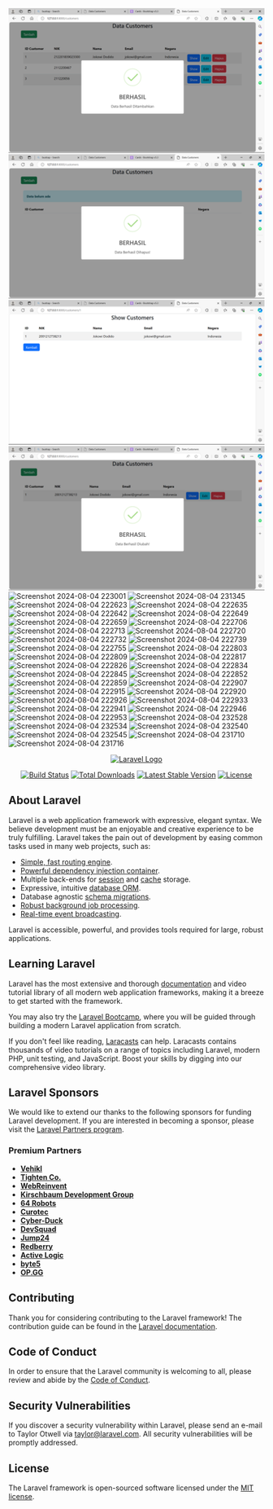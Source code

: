 ![alt text](https://github.com/fatrahmn/PemesananHotel/blob/main/public/pic1.png?raw=true)
![alt text](https://github.com/fatrahmn/PemesananHotel/blob/main/public/pic2.png?raw=true)
![alt text](https://github.com/fatrahmn/PemesananHotel/blob/main/public/pic3.png?raw=true)
![alt text](https://github.com/fatrahmn/PemesananHotel/blob/main/public/pic4.png?raw=true)
![Screenshot 2024-08-04 223001](https://github.com/user-attachments/assets/9bc17ccc-6b80-4f6a-97b7-75013fb107e1)
![Screenshot 2024-08-04 231345](https://github.com/user-attachments/assets/1ef0fb3f-b676-4a29-ad33-1e3af47c9dde)
![Screenshot 2024-08-04 222623](https://github.com/user-attachments/assets/2d420bf5-2613-4c28-b16c-926f01d8cf05)
![Screenshot 2024-08-04 222635](https://github.com/user-attachments/assets/dedfbcc9-28c7-4a7b-aeb7-149df20bbe6e)
![Screenshot 2024-08-04 222642](https://github.com/user-attachments/assets/f1c5da6a-1c32-4f2b-bec4-5d60b1710666)
![Screenshot 2024-08-04 222649](https://github.com/user-attachments/assets/f5d3f135-2ba2-4cdf-9190-4cd57cd25e97)
![Screenshot 2024-08-04 222659](https://github.com/user-attachments/assets/24f605b0-bd06-4ed8-bc55-ba1accfc5159)
![Screenshot 2024-08-04 222706](https://github.com/user-attachments/assets/f9ea3a0d-dcef-4fcf-b3c0-984755de6ab3)
![Screenshot 2024-08-04 222713](https://github.com/user-attachments/assets/560716c4-edb8-4486-a058-b3b374a51007)
![Screenshot 2024-08-04 222720](https://github.com/user-attachments/assets/4ab922ee-1479-465b-8b84-efb5d092c84a)
![Screenshot 2024-08-04 222732](https://github.com/user-attachments/assets/690a12ed-f4a4-4a0d-96a7-251e8edef96b)
![Screenshot 2024-08-04 222739](https://github.com/user-attachments/assets/61cd0cbc-f269-4130-a196-b65d2664c926)
![Screenshot 2024-08-04 222755](https://github.com/user-attachments/assets/7c8768f6-6c61-48d4-903e-f3a78bcded23)
![Screenshot 2024-08-04 222803](https://github.com/user-attachments/assets/fddb8898-b85d-4472-9eff-51388130273d)
![Screenshot 2024-08-04 222809](https://github.com/user-attachments/assets/8277bd95-49b1-43c0-b244-9053ca5e8590)
![Screenshot 2024-08-04 222817](https://github.com/user-attachments/assets/2e6d74c7-847d-40ad-adea-02b9fdcff663)
![Screenshot 2024-08-04 222826](https://github.com/user-attachments/assets/153151ea-dba5-448d-bc18-56d22c032122)
![Screenshot 2024-08-04 222834](https://github.com/user-attachments/assets/41874fc9-d1f2-4284-86f7-dc7f9a83c9f5)
![Screenshot 2024-08-04 222845](https://github.com/user-attachments/assets/7203de1a-6e3c-4ee8-8e81-33ff53bc5d63)
![Screenshot 2024-08-04 222852](https://github.com/user-attachments/assets/3ee14793-d419-4e74-b946-b145a2752ce8)
![Screenshot 2024-08-04 222859](https://github.com/user-attachments/assets/1b33c2bf-7113-4e62-a907-340afc1a696c)
![Screenshot 2024-08-04 222907](https://github.com/user-attachments/assets/0ebf8f75-852d-42e2-bb5b-35368d09bf9e)
![Screenshot 2024-08-04 222915](https://github.com/user-attachments/assets/5ae36296-ab3c-4040-bb77-e442a45284fb)
![Screenshot 2024-08-04 222920](https://github.com/user-attachments/assets/45efbc73-a456-402a-ba18-036d34a5b4df)
![Screenshot 2024-08-04 222926](https://github.com/user-attachments/assets/1c65f19f-3618-4f65-9e4e-7dde1351e28b)
![Screenshot 2024-08-04 222933](https://github.com/user-attachments/assets/cf3f4f19-e14c-44f3-8119-85415436916d)
![Screenshot 2024-08-04 222941](https://github.com/user-attachments/assets/393c2e98-324e-4cfc-beea-216e75d42b82)
![Screenshot 2024-08-04 222946](https://github.com/user-attachments/assets/4c0d2474-77cf-467c-b54f-b8cf41e58234)
![Screenshot 2024-08-04 222953](https://github.com/user-attachments/assets/686af2e3-a202-4396-87cd-cad767befbd3)
![Screenshot 2024-08-04 232528](https://github.com/user-attachments/assets/72b88878-f031-4825-8d38-19b347e696e0)
![Screenshot 2024-08-04 232534](https://github.com/user-attachments/assets/3e3b9152-1a3a-49ce-a031-446810c0cc5d)
![Screenshot 2024-08-04 232540](https://github.com/user-attachments/assets/8ea5e390-7a31-48ca-956b-df166a2315cd)
![Screenshot 2024-08-04 232545](https://github.com/user-attachments/assets/b1ef4449-f56d-4e03-9603-eb9706a24084)
![Screenshot 2024-08-04 231710](https://github.com/user-attachments/assets/1d1634df-98a1-4c01-bd14-fbd1d3358288)
![Screenshot 2024-08-04 231716](https://github.com/user-attachments/assets/92874cee-7a8d-4496-86ca-0593d43d88d6)


<p align="center"><a href="https://laravel.com" target="_blank"><img src="https://raw.githubusercontent.com/laravel/art/master/logo-lockup/5%20SVG/2%20CMYK/1%20Full%20Color/laravel-logolockup-cmyk-red.svg" width="400" alt="Laravel Logo"></a></p>

<p align="center">
<a href="https://github.com/laravel/framework/actions"><img src="https://github.com/laravel/framework/workflows/tests/badge.svg" alt="Build Status"></a>
<a href="https://packagist.org/packages/laravel/framework"><img src="https://img.shields.io/packagist/dt/laravel/framework" alt="Total Downloads"></a>
<a href="https://packagist.org/packages/laravel/framework"><img src="https://img.shields.io/packagist/v/laravel/framework" alt="Latest Stable Version"></a>
<a href="https://packagist.org/packages/laravel/framework"><img src="https://img.shields.io/packagist/l/laravel/framework" alt="License"></a>
</p>

## About Laravel

Laravel is a web application framework with expressive, elegant syntax. We believe development must be an enjoyable and creative experience to be truly fulfilling. Laravel takes the pain out of development by easing common tasks used in many web projects, such as:

- [Simple, fast routing engine](https://laravel.com/docs/routing).
- [Powerful dependency injection container](https://laravel.com/docs/container).
- Multiple back-ends for [session](https://laravel.com/docs/session) and [cache](https://laravel.com/docs/cache) storage.
- Expressive, intuitive [database ORM](https://laravel.com/docs/eloquent).
- Database agnostic [schema migrations](https://laravel.com/docs/migrations).
- [Robust background job processing](https://laravel.com/docs/queues).
- [Real-time event broadcasting](https://laravel.com/docs/broadcasting).

Laravel is accessible, powerful, and provides tools required for large, robust applications.

## Learning Laravel

Laravel has the most extensive and thorough [documentation](https://laravel.com/docs) and video tutorial library of all modern web application frameworks, making it a breeze to get started with the framework.

You may also try the [Laravel Bootcamp](https://bootcamp.laravel.com), where you will be guided through building a modern Laravel application from scratch.

If you don't feel like reading, [Laracasts](https://laracasts.com) can help. Laracasts contains thousands of video tutorials on a range of topics including Laravel, modern PHP, unit testing, and JavaScript. Boost your skills by digging into our comprehensive video library.

## Laravel Sponsors

We would like to extend our thanks to the following sponsors for funding Laravel development. If you are interested in becoming a sponsor, please visit the [Laravel Partners program](https://partners.laravel.com).

### Premium Partners

- **[Vehikl](https://vehikl.com/)**
- **[Tighten Co.](https://tighten.co)**
- **[WebReinvent](https://webreinvent.com/)**
- **[Kirschbaum Development Group](https://kirschbaumdevelopment.com)**
- **[64 Robots](https://64robots.com)**
- **[Curotec](https://www.curotec.com/services/technologies/laravel/)**
- **[Cyber-Duck](https://cyber-duck.co.uk)**
- **[DevSquad](https://devsquad.com/hire-laravel-developers)**
- **[Jump24](https://jump24.co.uk)**
- **[Redberry](https://redberry.international/laravel/)**
- **[Active Logic](https://activelogic.com)**
- **[byte5](https://byte5.de)**
- **[OP.GG](https://op.gg)**

## Contributing

Thank you for considering contributing to the Laravel framework! The contribution guide can be found in the [Laravel documentation](https://laravel.com/docs/contributions).

## Code of Conduct

In order to ensure that the Laravel community is welcoming to all, please review and abide by the [Code of Conduct](https://laravel.com/docs/contributions#code-of-conduct).

## Security Vulnerabilities

If you discover a security vulnerability within Laravel, please send an e-mail to Taylor Otwell via [taylor@laravel.com](mailto:taylor@laravel.com). All security vulnerabilities will be promptly addressed.

## License

The Laravel framework is open-sourced software licensed under the [MIT license](https://opensource.org/licenses/MIT).

